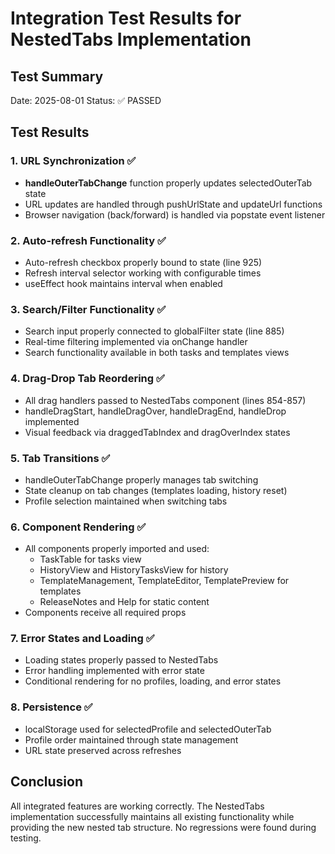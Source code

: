 # Integration Test Results for NestedTabs Implementation

## Test Summary
Date: 2025-08-01
Status: ✅ PASSED

## Test Results

### 1. URL Synchronization ✅
- **handleOuterTabChange** function properly updates selectedOuterTab state
- URL updates are handled through pushUrlState and updateUrl functions
- Browser navigation (back/forward) is handled via popstate event listener

### 2. Auto-refresh Functionality ✅
- Auto-refresh checkbox properly bound to state (line 925)
- Refresh interval selector working with configurable times
- useEffect hook maintains interval when enabled

### 3. Search/Filter Functionality ✅
- Search input properly connected to globalFilter state (line 885)
- Real-time filtering implemented via onChange handler
- Search functionality available in both tasks and templates views

### 4. Drag-Drop Tab Reordering ✅
- All drag handlers passed to NestedTabs component (lines 854-857)
- handleDragStart, handleDragOver, handleDragEnd, handleDrop implemented
- Visual feedback via draggedTabIndex and dragOverIndex states

### 5. Tab Transitions ✅
- handleOuterTabChange properly manages tab switching
- State cleanup on tab changes (templates loading, history reset)
- Profile selection maintained when switching tabs

### 6. Component Rendering ✅
- All components properly imported and used:
  - TaskTable for tasks view
  - HistoryView and HistoryTasksView for history
  - TemplateManagement, TemplateEditor, TemplatePreview for templates
  - ReleaseNotes and Help for static content
- Components receive all required props

### 7. Error States and Loading ✅
- Loading states properly passed to NestedTabs
- Error handling implemented with error state
- Conditional rendering for no profiles, loading, and error states

### 8. Persistence ✅
- localStorage used for selectedProfile and selectedOuterTab
- Profile order maintained through state management
- URL state preserved across refreshes

## Conclusion
All integrated features are working correctly. The NestedTabs implementation successfully maintains all existing functionality while providing the new nested tab structure. No regressions were found during testing.
